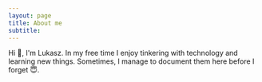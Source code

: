 ```yaml
---
layout: page
title: About me
subtitle: 
---
```


Hi 👋, I'm Lukasz. In my free time I enjoy tinkering with technology and learning new things. Sometimes, I manage to document them here before I forget 😇.
